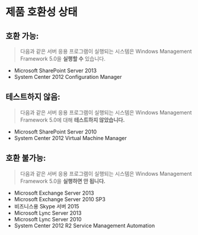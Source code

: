 # <a name="product-compatibility-status"></a>제품 호환성 상태

## <a name="compatible"></a>호환 가능:
> 다음과 같은 서버 응용 프로그램이 실행되는 시스템은 Windows Management Framework 5.0을 **실행할 수** 있습니다.

- Microsoft SharePoint Server 2013
- System Center 2012 Configuration Manager

## <a name="not-tested"></a>테스트하지 않음:
> 다음과 같은 서버 응용 프로그램이 실행되는 시스템은 Windows Management Framework 5.0에 대해 **테스트하지 않았습니다.**

- Microsoft SharePoint Server 2010
- System Center 2012 Virtual Machine Manager

## <a name="incompatible"></a>호환 불가능:
> 다음과 같은 서버 응용 프로그램이 실행되는 시스템은 Windows Management Framework 5.0을 **실행하면 안 됩니다.**

- Microsoft Exchange Server 2013
- Microsoft Exchange Server 2010 SP3
- 비즈니스용 Skype 서버 2015
- Microsoft Lync Server 2013
- Microsoft Lync Server 2010
- System Center 2012 R2 Service Management Automation

